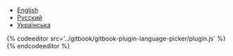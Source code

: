  
* [English](en)
* [Русский](ru)
* [Українська](ua)



{% codeeditor src='../gitbook/gitbook-plugin-language-picker/plugin.js' %}
{% endcodeeditor %}